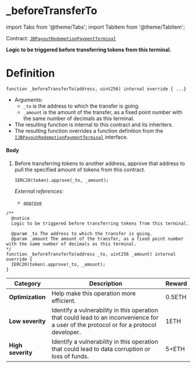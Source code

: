 # _beforeTransferTo

import Tabs from '@theme/Tabs';
import TabItem from '@theme/TabItem';

Contract: [`JBPayoutRedemptionPaymentTerminal`](/api/contracts/or-payment-terminals/jberc20paymentterminal/README.md)​‌

<Tabs>
<TabItem value="Step by step" label="Step by step">

**Logic to be triggered before transferring tokens from this terminal.**

# Definition

```
function _beforeTransferTo(address, uint256) internal override { ...}
```

* Arguments:
  * `_to` is the address to which the transfer is going.
  * `_amount` is the amount of the transfer, as a fixed point number with the same number of decimals as this terminal.
* The resulting function is internal to this contract and its inheriters.
* The resulting function overrides a function definition from the [`IJBPayoutRedemptionPaymentTerminal`](/api/interfaces/ijbpayoutredemptionpaymentterminal.md) interface.

#### Body

1.  Before transferring tokens to another address, approve that address to pull the specified amount of tokens from this contract.

    ```
    IERC20(token).approve(_to, _amount);
    ```

    _External references:_

    * [`approve`](https://docs.openzeppelin.com/contracts/2.x/api/token/erc20#IERC20-approve-address-uint256-)


</TabItem>

<TabItem value="Code" label="Code">

```
/** 
  @notice
  Logic to be triggered before transferring tokens from this terminal.

  @param _to The address to which the transfer is going.
  @param _amount The amount of the transfer, as a fixed point number with the same number of decimals as this terminal.
*/
function _beforeTransferTo(address _to, uint256 _amount) internal override {
  IERC20(token).approve(_to, _amount);
}
```

</TabItem>

<TabItem value="Bug bounty" label="Bug bounty">

| Category          | Description                                                                                                                            | Reward |
| ----------------- | -------------------------------------------------------------------------------------------------------------------------------------- | ------ |
| **Optimization**  | Help make this operation more efficient.                                                                                               | 0.5ETH |
| **Low severity**  | Identify a vulnerability in this operation that could lead to an inconvenience for a user of the protocol or for a protocol developer. | 1ETH   |
| **High severity** | Identify a vulnerability in this operation that could lead to data corruption or loss of funds.                                        | 5+ETH  |

</TabItem>
</Tabs>
